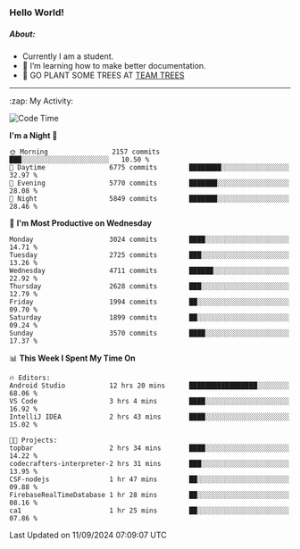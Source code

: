 ### Hello World!

##### About:
- Currently I am a student.
- 🌱 I’m learning how to make better documentation.
- 🌱 GO PLANT SOME TREES AT [TEAM TREES](https://teamtrees.org/)

---
  <summary>:zap: My Activity:</summary>
  
<!--START_SECTION:waka-->
![Code Time](http://img.shields.io/badge/Code%20Time-1%2C451%20hrs%2032%20mins-blue)

**I'm a Night 🦉** 

```text
🌞 Morning                2157 commits        ███░░░░░░░░░░░░░░░░░░░░░░   10.50 % 
🌆 Daytime                6775 commits        ████████░░░░░░░░░░░░░░░░░   32.97 % 
🌃 Evening                5770 commits        ███████░░░░░░░░░░░░░░░░░░   28.08 % 
🌙 Night                  5849 commits        ███████░░░░░░░░░░░░░░░░░░   28.46 % 
```
📅 **I'm Most Productive on Wednesday** 

```text
Monday                   3024 commits        ████░░░░░░░░░░░░░░░░░░░░░   14.71 % 
Tuesday                  2725 commits        ███░░░░░░░░░░░░░░░░░░░░░░   13.26 % 
Wednesday                4711 commits        ██████░░░░░░░░░░░░░░░░░░░   22.92 % 
Thursday                 2628 commits        ███░░░░░░░░░░░░░░░░░░░░░░   12.79 % 
Friday                   1994 commits        ██░░░░░░░░░░░░░░░░░░░░░░░   09.70 % 
Saturday                 1899 commits        ██░░░░░░░░░░░░░░░░░░░░░░░   09.24 % 
Sunday                   3570 commits        ████░░░░░░░░░░░░░░░░░░░░░   17.37 % 
```


📊 **This Week I Spent My Time On** 

```text
🔥 Editors: 
Android Studio           12 hrs 20 mins      █████████████████░░░░░░░░   68.06 % 
VS Code                  3 hrs 4 mins        ████░░░░░░░░░░░░░░░░░░░░░   16.92 % 
IntelliJ IDEA            2 hrs 43 mins       ████░░░░░░░░░░░░░░░░░░░░░   15.02 % 

🐱‍💻 Projects: 
topbar                   2 hrs 34 mins       ████░░░░░░░░░░░░░░░░░░░░░   14.22 % 
codecrafters-interpreter-2 hrs 31 mins       ███░░░░░░░░░░░░░░░░░░░░░░   13.95 % 
CSF-nodejs               1 hr 47 mins        ██░░░░░░░░░░░░░░░░░░░░░░░   09.88 % 
FirebaseRealTimeDatabase 1 hr 28 mins        ██░░░░░░░░░░░░░░░░░░░░░░░   08.16 % 
ca1                      1 hr 25 mins        ██░░░░░░░░░░░░░░░░░░░░░░░   07.86 % 
```


 Last Updated on 11/09/2024 07:09:07 UTC
<!--END_SECTION:waka-->

